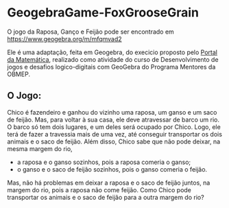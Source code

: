 # GeogebraGame-FoxGrooseGrain

O jogo da Raposa, Ganço e Feijão pode ser encontrado em https://www.geogebra.org/m/mfqmvad2


Ele é uma adaptação, feita em Geogebra, do execicio proposto pelo [Portal da Matemática](https://portaldaobmep.impa.br/index.php/modulo/ver?modulo=171), realizado como atividade do curso de Desenvolvimento de jogos e desafios logico-digitais com GeoGebra do Programa Mentores da OBMEP.

## O Jogo:
Chico é fazendeiro e ganhou do vizinho uma raposa, um ganso e um saco de feijão. Mas, para voltar à sua casa, ele deve atravessar de barco um rio.
O barco só tem dois lugares, e um deles será ocupado por Chico. Logo, ele terá de fazer a travessia mais de uma vez, até conseguir transportar os dois animais e o saco de feijão.
Além disso, Chico sabe que não pode deixar, na mesma margem do rio,
- a raposa e o ganso sozinhos, pois a raposa comeria o ganso;
- o ganso e o saco de feijão sozinhos, pois o ganso comeria o feijão.

Mas, não há problemas em deixar a raposa e o saco de feijão juntos, na margem do rio, pois a raposa não come feijão.
Como Chico pode transportar os animais e o saco de feijão para a outra margem do rio?
